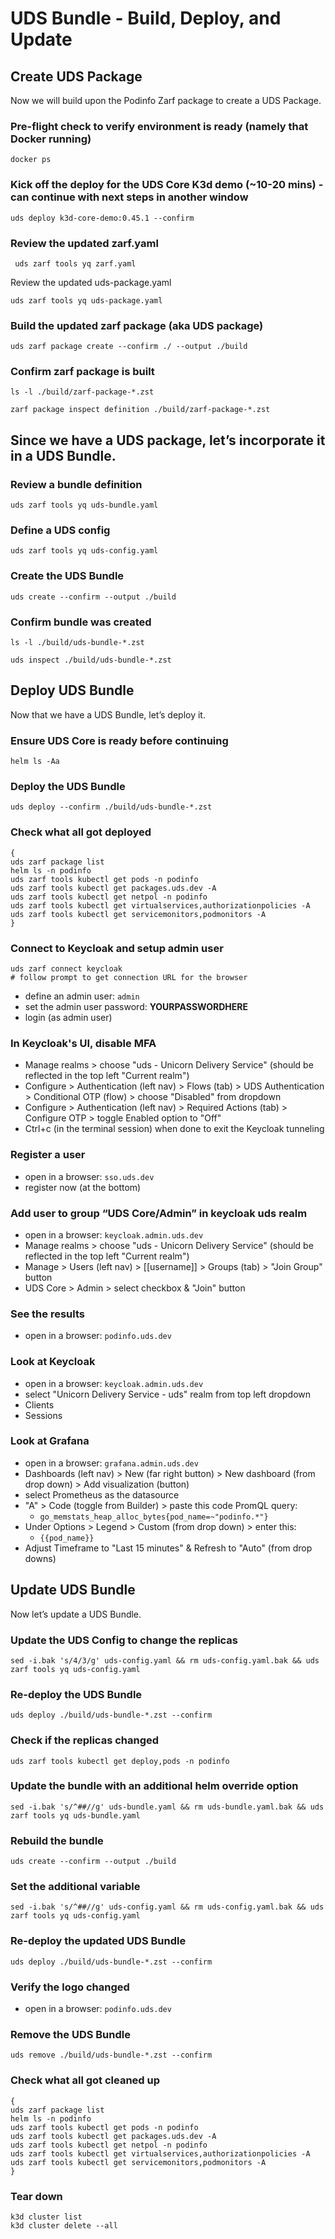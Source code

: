 # UDS Bundle - Build, Deploy, and Update

## **Create UDS Package**

Now we will build upon the Podinfo Zarf package to create a UDS Package.

### Pre-flight check to verify environment is ready (namely that Docker running)

```console
docker ps
```

### Kick off the deploy for the UDS Core K3d demo (~10-20 mins) - can continue with next steps in another window

```console
uds deploy k3d-core-demo:0.45.1 --confirm
```

### Review the updated zarf.yaml

```console
 uds zarf tools yq zarf.yaml
```

Review the updated uds-package.yaml

```console
uds zarf tools yq uds-package.yaml
```

### Build the updated zarf package (aka UDS package)

```console
uds zarf package create --confirm ./ --output ./build
```

### Confirm zarf package is built

```console
ls -l ./build/zarf-package-*.zst
```

```console
zarf package inspect definition ./build/zarf-package-*.zst
```

## Since we have a UDS package, let’s incorporate it in a UDS Bundle.

### Review a bundle definition

```console
uds zarf tools yq uds-bundle.yaml
```

### Define a UDS config

```console
uds zarf tools yq uds-config.yaml
```

### Create the UDS Bundle

```console
uds create --confirm --output ./build
```

### Confirm bundle was created

```console
ls -l ./build/uds-bundle-*.zst
```

```console
uds inspect ./build/uds-bundle-*.zst
```

## **Deploy UDS Bundle**

Now that we have a UDS Bundle, let’s deploy it.

### Ensure UDS Core is ready before continuing

```console
helm ls -Aa
```

### Deploy the UDS Bundle

```console
uds deploy --confirm ./build/uds-bundle-*.zst
```

### Check what all got deployed

```console
{
uds zarf package list
helm ls -n podinfo
uds zarf tools kubectl get pods -n podinfo
uds zarf tools kubectl get packages.uds.dev -A
uds zarf tools kubectl get netpol -n podinfo
uds zarf tools kubectl get virtualservices,authorizationpolicies -A
uds zarf tools kubectl get servicemonitors,podmonitors -A
}
```

### Connect to Keycloak and setup admin user

```console
uds zarf connect keycloak
# follow prompt to get connection URL for the browser
```

- define an admin user: `admin`
- set the admin user password: **YOURPASSWORDHERE**
- login (as admin user)

### In Keycloak's UI, disable MFA

- Manage realms > choose "uds - Unicorn Delivery Service" (should be reflected in the top left "Current realm")
- Configure > Authentication (left nav) > Flows (tab) > UDS Authentication > Conditional OTP (flow) > choose "Disabled" from dropdown
- Configure > Authentication (left nav) > Required Actions (tab) > Configure OTP > toggle Enabled option to "Off"
- Ctrl+c (in the terminal session) when done to exit the Keycloak tunneling

### Register a user

- open in a browser: `sso.uds.dev`
- register now (at the bottom)

### Add user to group “UDS Core/Admin” in keycloak **uds** realm

- open in a browser: `keycloak.admin.uds.dev`
- Manage realms > choose "uds - Unicorn Delivery Service" (should be reflected in the top left "Current realm")
- Manage > Users (left nav) > [[username]] > Groups (tab) > "Join Group" button
- UDS Core > Admin > select checkbox & "Join" button

### See the results

- open in a browser: `podinfo.uds.dev`

### Look at Keycloak

- open in a browser: `keycloak.admin.uds.dev`
- select "Unicorn Delivery Service - uds" realm from top left dropdown
- Clients
- Sessions

### Look at Grafana

- open in a browser: `grafana.admin.uds.dev`
- Dashboards (left nav) > New (far right button) > New dashboard (from drop down) > Add visualization (button)
- select Prometheus as the datasource
- "A" > Code (toggle from Builder) > paste this code PromQL query:
  - `go_memstats_heap_alloc_bytes{pod_name=~"podinfo.*"}`
- Under Options > Legend > Custom (from drop down) > enter this:
  - `{{pod_name}}`
- Adjust Timeframe to "Last 15 minutes" & Refresh to "Auto" (from drop downs)

## **Update UDS Bundle**

Now let’s update a UDS Bundle.

### Update the UDS Config to change the replicas

```console
sed -i.bak 's/4/3/g' uds-config.yaml && rm uds-config.yaml.bak && uds zarf tools yq uds-config.yaml
```

### Re-deploy the UDS Bundle

```console
uds deploy ./build/uds-bundle-*.zst --confirm
```

### Check if the replicas changed

```console
uds zarf tools kubectl get deploy,pods -n podinfo
```

### Update the bundle with an additional helm override option

```console
sed -i.bak 's/^##//g' uds-bundle.yaml && rm uds-bundle.yaml.bak && uds zarf tools yq uds-bundle.yaml
```

### Rebuild the bundle

```console
uds create --confirm --output ./build
```

### Set the additional variable

```console
sed -i.bak 's/^##//g' uds-config.yaml && rm uds-config.yaml.bak && uds zarf tools yq uds-config.yaml
```

### Re-deploy the updated UDS Bundle

```console
uds deploy ./build/uds-bundle-*.zst --confirm
```

### Verify the logo changed

-  open in a browser: `podinfo.uds.dev`

### Remove the UDS Bundle

```console
uds remove ./build/uds-bundle-*.zst --confirm
```

### Check what all got cleaned up

```console
{
uds zarf package list
helm ls -n podinfo
uds zarf tools kubectl get pods -n podinfo
uds zarf tools kubectl get packages.uds.dev -A
uds zarf tools kubectl get netpol -n podinfo
uds zarf tools kubectl get virtualservices,authorizationpolicies -A
uds zarf tools kubectl get servicemonitors,podmonitors -A
}
```

### Tear down

```console
k3d cluster list
k3d cluster delete --all
```
